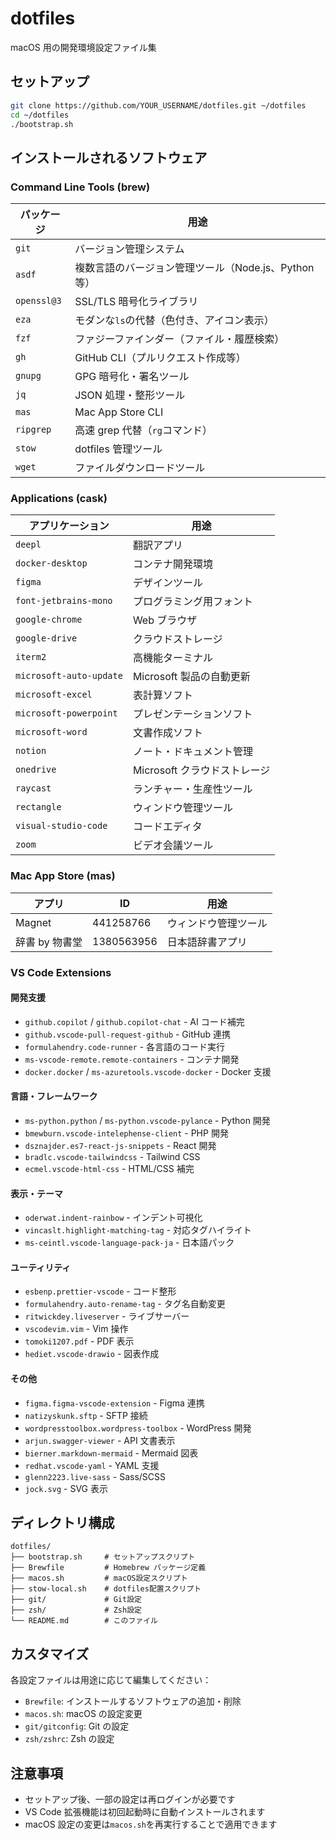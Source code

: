 # dotfiles

macOS 用の開発環境設定ファイル集

## セットアップ

```bash
git clone https://github.com/YOUR_USERNAME/dotfiles.git ~/dotfiles
cd ~/dotfiles
./bootstrap.sh
```

## インストールされるソフトウェア

### Command Line Tools (brew)

| パッケージ  | 用途                                                 |
| ----------- | ---------------------------------------------------- |
| `git`       | バージョン管理システム                               |
| `asdf`      | 複数言語のバージョン管理ツール（Node.js、Python 等） |
| `openssl@3` | SSL/TLS 暗号化ライブラリ                             |
| `eza`       | モダンな`ls`の代替（色付き、アイコン表示）           |
| `fzf`       | ファジーファインダー（ファイル・履歴検索）           |
| `gh`        | GitHub CLI（プルリクエスト作成等）                   |
| `gnupg`     | GPG 暗号化・署名ツール                               |
| `jq`        | JSON 処理・整形ツール                                |
| `mas`       | Mac App Store CLI                                    |
| `ripgrep`   | 高速 grep 代替（`rg`コマンド）                       |
| `stow`      | dotfiles 管理ツール                                  |
| `wget`      | ファイルダウンロードツール                           |

### Applications (cask)

| アプリケーション        | 用途                         |
| ----------------------- | ---------------------------- |
| `deepl`                 | 翻訳アプリ                   |
| `docker-desktop`        | コンテナ開発環境             |
| `figma`                 | デザインツール               |
| `font-jetbrains-mono`   | プログラミング用フォント     |
| `google-chrome`         | Web ブラウザ                 |
| `google-drive`          | クラウドストレージ           |
| `iterm2`                | 高機能ターミナル             |
| `microsoft-auto-update` | Microsoft 製品の自動更新     |
| `microsoft-excel`       | 表計算ソフト                 |
| `microsoft-powerpoint`  | プレゼンテーションソフト     |
| `microsoft-word`        | 文書作成ソフト               |
| `notion`                | ノート・ドキュメント管理     |
| `onedrive`              | Microsoft クラウドストレージ |
| `raycast`               | ランチャー・生産性ツール     |
| `rectangle`             | ウィンドウ管理ツール         |
| `visual-studio-code`    | コードエディタ               |
| `zoom`                  | ビデオ会議ツール             |

### Mac App Store (mas)

| アプリ         | ID         | 用途                 |
| -------------- | ---------- | -------------------- |
| Magnet         | 441258766  | ウィンドウ管理ツール |
| 辞書 by 物書堂 | 1380563956 | 日本語辞書アプリ     |

### VS Code Extensions

#### 開発支援

- `github.copilot` / `github.copilot-chat` - AI コード補完
- `github.vscode-pull-request-github` - GitHub 連携
- `formulahendry.code-runner` - 各言語のコード実行
- `ms-vscode-remote.remote-containers` - コンテナ開発
- `docker.docker` / `ms-azuretools.vscode-docker` - Docker 支援

#### 言語・フレームワーク

- `ms-python.python` / `ms-python.vscode-pylance` - Python 開発
- `bmewburn.vscode-intelephense-client` - PHP 開発
- `dsznajder.es7-react-js-snippets` - React 開発
- `bradlc.vscode-tailwindcss` - Tailwind CSS
- `ecmel.vscode-html-css` - HTML/CSS 補完

#### 表示・テーマ

- `oderwat.indent-rainbow` - インデント可視化
- `vincaslt.highlight-matching-tag` - 対応タグハイライト
- `ms-ceintl.vscode-language-pack-ja` - 日本語パック

#### ユーティリティ

- `esbenp.prettier-vscode` - コード整形
- `formulahendry.auto-rename-tag` - タグ名自動変更
- `ritwickdey.liveserver` - ライブサーバー
- `vscodevim.vim` - Vim 操作
- `tomoki1207.pdf` - PDF 表示
- `hediet.vscode-drawio` - 図表作成

#### その他

- `figma.figma-vscode-extension` - Figma 連携
- `natizyskunk.sftp` - SFTP 接続
- `wordpresstoolbox.wordpress-toolbox` - WordPress 開発
- `arjun.swagger-viewer` - API 文書表示
- `bierner.markdown-mermaid` - Mermaid 図表
- `redhat.vscode-yaml` - YAML 支援
- `glenn2223.live-sass` - Sass/SCSS
- `jock.svg` - SVG 表示

## ディレクトリ構成

```
dotfiles/
├── bootstrap.sh     # セットアップスクリプト
├── Brewfile         # Homebrew パッケージ定義
├── macos.sh         # macOS設定スクリプト
├── stow-local.sh    # dotfiles配置スクリプト
├── git/             # Git設定
├── zsh/             # Zsh設定
└── README.md        # このファイル
```

## カスタマイズ

各設定ファイルは用途に応じて編集してください：

- `Brewfile`: インストールするソフトウェアの追加・削除
- `macos.sh`: macOS の設定変更
- `git/gitconfig`: Git の設定
- `zsh/zshrc`: Zsh の設定

## 注意事項

- セットアップ後、一部の設定は再ログインが必要です
- VS Code 拡張機能は初回起動時に自動インストールされます
- macOS 設定の変更は`macos.sh`を再実行することで適用できます
